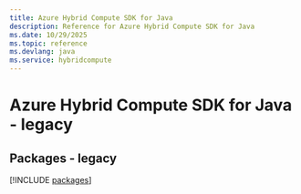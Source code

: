 ```yaml
---
title: Azure Hybrid Compute SDK for Java
description: Reference for Azure Hybrid Compute SDK for Java
ms.date: 10/29/2025
ms.topic: reference
ms.devlang: java
ms.service: hybridcompute
---
```

# Azure Hybrid Compute SDK for Java - legacy
## Packages - legacy
[!INCLUDE [packages](hybrid-compute-index.md)]